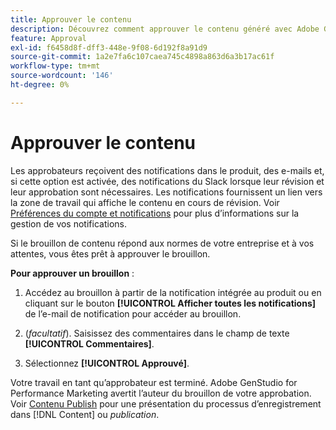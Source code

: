 ```yaml
---
title: Approuver le contenu
description: Découvrez comment approuver le contenu généré avec Adobe GenStudio for Performance Marketing.
feature: Approval
exl-id: f6458d8f-dff3-448e-9f08-6d192f8a91d9
source-git-commit: 1a2e7fa6c107caea745c4898a863d6a3b17ac61f
workflow-type: tm+mt
source-wordcount: '146'
ht-degree: 0%

---
```


# Approuver le contenu

Les approbateurs reçoivent des notifications dans le produit, des e-mails et, si cette option est activée, des notifications du Slack lorsque leur révision et leur approbation sont nécessaires. Les notifications fournissent un lien vers la zone de travail qui affiche le contenu en cours de révision. Voir [Préférences du compte et notifications](https://experienceleague.adobe.com/en/docs/core-services/interface/features/account-preferences) pour plus d’informations sur la gestion de vos notifications.

Si le brouillon de contenu répond aux normes de votre entreprise et à vos attentes, vous êtes prêt à approuver le brouillon.

**Pour approuver un brouillon** :

1. Accédez au brouillon à partir de la notification intégrée au produit ou en cliquant sur le bouton **[!UICONTROL Afficher toutes les notifications]** de l’e-mail de notification pour accéder au brouillon.

1. (_facultatif_). Saisissez des commentaires dans le champ de texte **[!UICONTROL Commentaires]**.

1. Sélectionnez **[!UICONTROL Approuvé]**.

Votre travail en tant qu’approbateur est terminé. Adobe GenStudio for Performance Marketing avertit l’auteur du brouillon de votre approbation. Voir [Contenu Publish](./publish-content.md) pour une présentation du processus d’enregistrement dans [!DNL Content] ou _publication_.
